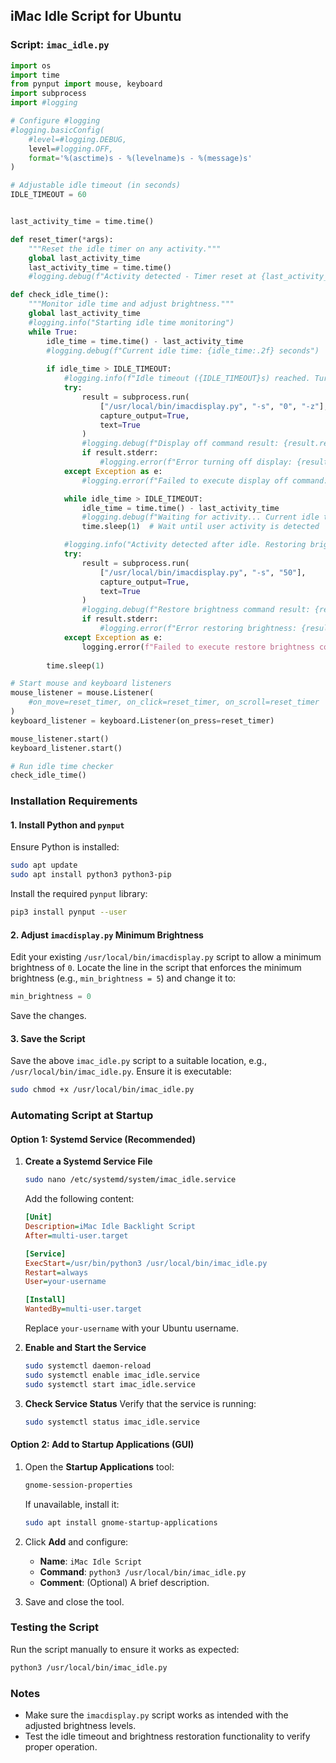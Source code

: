 ## iMac Idle Script for Ubuntu

### **Script: `imac_idle.py`**
```python
import os
import time
from pynput import mouse, keyboard
import subprocess
import #logging

# Configure #logging
#logging.basicConfig(
    #level=#logging.DEBUG,
    level=#logging.OFF,
    format='%(asctime)s - %(levelname)s - %(message)s'
)

# Adjustable idle timeout (in seconds)
IDLE_TIMEOUT = 60


last_activity_time = time.time()

def reset_timer(*args):
    """Reset the idle timer on any activity."""
    global last_activity_time
    last_activity_time = time.time()
    #logging.debug(f"Activity detected - Timer reset at {last_activity_time}")

def check_idle_time():
    """Monitor idle time and adjust brightness."""
    global last_activity_time
    #logging.info("Starting idle time monitoring")
    while True:
        idle_time = time.time() - last_activity_time
        #logging.debug(f"Current idle time: {idle_time:.2f} seconds")
        
        if idle_time > IDLE_TIMEOUT:
            #logging.info(f"Idle timeout ({IDLE_TIMEOUT}s) reached. Turning off display...")
            try:
                result = subprocess.run(
                    ["/usr/local/bin/imacdisplay.py", "-s", "0", "-z"],
                    capture_output=True,
                    text=True
                )
                #logging.debug(f"Display off command result: {result.returncode}")
                if result.stderr:
                    #logging.error(f"Error turning off display: {result.stderr}")
            except Exception as e:
                #logging.error(f"Failed to execute display off command: {str(e)}")

            while idle_time > IDLE_TIMEOUT:
                idle_time = time.time() - last_activity_time
                #logging.debug(f"Waiting for activity... Current idle time: {idle_time:.2f}")
                time.sleep(1)  # Wait until user activity is detected

            #logging.info("Activity detected after idle. Restoring brightness...")
            try:
                result = subprocess.run(
                    ["/usr/local/bin/imacdisplay.py", "-s", "50"],
                    capture_output=True,
                    text=True
                )
                #logging.debug(f"Restore brightness command result: {result.returncode}")
                if result.stderr:
                    #logging.error(f"Error restoring brightness: {result.stderr}")
            except Exception as e:
                logging.error(f"Failed to execute restore brightness command: {str(e)}")
        
        time.sleep(1)

# Start mouse and keyboard listeners
mouse_listener = mouse.Listener(
    #on_move=reset_timer, on_click=reset_timer, on_scroll=reset_timer
)
keyboard_listener = keyboard.Listener(on_press=reset_timer)

mouse_listener.start()
keyboard_listener.start()

# Run idle time checker
check_idle_time()
```

### **Installation Requirements**

#### **1. Install Python and `pynput`**
Ensure Python is installed:
```bash
sudo apt update
sudo apt install python3 python3-pip
```

Install the required `pynput` library:
```bash
pip3 install pynput --user
```

#### **2. Adjust `imacdisplay.py` Minimum Brightness**
Edit your existing `/usr/local/bin/imacdisplay.py` script to allow a minimum brightness of `0`. Locate the line in the script that enforces the minimum brightness (e.g., `min_brightness = 5`) and change it to:
```python
min_brightness = 0
```
Save the changes.

#### **3. Save the Script**
Save the above `imac_idle.py` script to a suitable location, e.g., `/usr/local/bin/imac_idle.py`. Ensure it is executable:
```bash
sudo chmod +x /usr/local/bin/imac_idle.py
```

### **Automating Script at Startup**

#### **Option 1: Systemd Service (Recommended)**

1. **Create a Systemd Service File**
   ```bash
   sudo nano /etc/systemd/system/imac_idle.service
   ```

   Add the following content:
   ```ini
   [Unit]
   Description=iMac Idle Backlight Script
   After=multi-user.target

   [Service]
   ExecStart=/usr/bin/python3 /usr/local/bin/imac_idle.py
   Restart=always
   User=your-username

   [Install]
   WantedBy=multi-user.target
   ```
   Replace `your-username` with your Ubuntu username.

2. **Enable and Start the Service**
   ```bash
   sudo systemctl daemon-reload
   sudo systemctl enable imac_idle.service
   sudo systemctl start imac_idle.service
   ```

3. **Check Service Status**
   Verify that the service is running:
   ```bash
   sudo systemctl status imac_idle.service
   ```

#### **Option 2: Add to Startup Applications (GUI)**

1. Open the **Startup Applications** tool:
   ```bash
   gnome-session-properties
   ```
   If unavailable, install it:
   ```bash
   sudo apt install gnome-startup-applications
   ```

2. Click **Add** and configure:
   - **Name**: `iMac Idle Script`
   - **Command**: `python3 /usr/local/bin/imac_idle.py`
   - **Comment**: (Optional) A brief description.

3. Save and close the tool.

### **Testing the Script**
Run the script manually to ensure it works as expected:
```bash
python3 /usr/local/bin/imac_idle.py
```

### **Notes**
- Make sure the `imacdisplay.py` script works as intended with the adjusted brightness levels.
- Test the idle timeout and brightness restoration functionality to verify proper operation.

